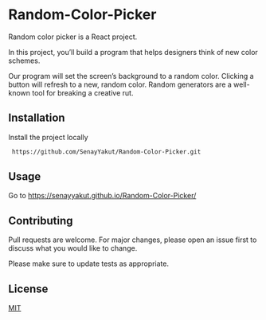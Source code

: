 # Random-Color-Picker

Random color picker is a React project.

In this project, you’ll build a program that helps designers think of new color schemes.

Our program will set the screen’s background to a random color. Clicking a button will refresh to a new, random color. Random generators are a well-known tool for breaking a creative rut.


## Installation

Install the project locally
```bash
 https://github.com/SenayYakut/Random-Color-Picker.git
```

## Usage
Go to 
https://senayyakut.github.io/Random-Color-Picker/


## Contributing
Pull requests are welcome. For major changes, please open an issue first to discuss what you would like to change.

Please make sure to update tests as appropriate.

## License
[MIT](https://choosealicense.com/licenses/mit/)
